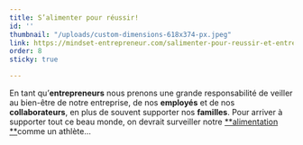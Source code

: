 ```yaml
---
title: S’alimenter pour réussir!
id: ''
thumbnail: "/uploads/custom-dimensions-618x374-px.jpeg"
link: https://mindset-entrepreneur.com/salimenter-pour-reussir-et-entretenir-les-bonnes-vibrations/
order: 8
sticky: true

---
```

En tant qu’**entrepreneurs** nous prenons une grande responsabilité de veiller au bien-être de notre entreprise, de nos **employés** et de nos **collaborateurs**, en plus de souvent supporter nos **familles**. Pour arriver à supporter tout ce beau monde, on devrait surveiller notre [**alimentation **](https://mindset-entrepreneur.com/energie-la-ressource-la-plus-importante-de-lentrepreneur/)comme un athlète...